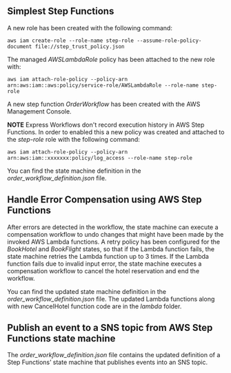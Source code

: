 ## Simplest Step Functions

A new role has been created with the following command:

```shell
aws iam create-role --role-name step-role --assume-role-policy-document file://step_trust_policy.json
```

The managed _AWSLambdaRole_ policy has been attached to the new role with:

```shell
aws iam attach-role-policy --policy-arn arn:aws:iam::aws:policy/service-role/AWSLambdaRole --role-name step-role
```

A new step function _OrderWorkflow_ has been created with the AWS Management Console.

**NOTE** Express Workflows don't record execution history in AWS Step Functions.
In order to enabled this a new policy was created and attached to the _step-role_ role with the following command:

```shell
aws iam attach-role-policy --policy-arn arn:aws:iam::xxxxxxx:policy/log_access --role-name step-role
```

You can find the state machine definition in the _order_workflow_definition.json_ file.

## Handle Error Compensation using AWS Step Functions

After errors are detected in the workflow, the state machine can execute a compensation workflow to undo changes that might have been made by the invoked AWS Lambda functions.
A retry policy has been configured for the _BookHotel_ and _BookFlight_ states, so that if the Lambda function fails, the state machine retries the Lambda function up to 3 times.
If the Lambda function fails due to invalid input error, the state machine executes a compensation workflow to cancel the hotel reservation and end the workflow.

You can find the updated state machine definition in the _order_workflow_definition.json_ file.
The updated Lambda functions along with new CancelHotel function code are in the _lambda_ folder.

## Publish an event to a SNS topic from AWS Step Functions state machine

The _order_workflow_definition.json_ file contains the updated definition of a Step Functions’ state machine that publishes events into an SNS topic.
